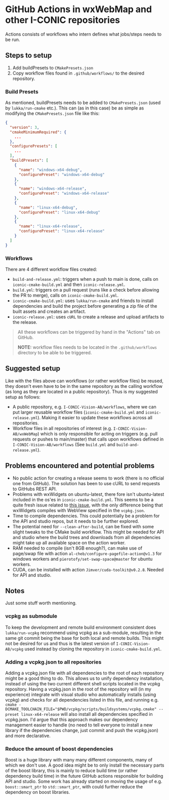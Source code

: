 # GitHub Actions in wxWebMap and other I-CONIC repositories
Actions consists of workflows who intern defines what jobs/steps needs to be run.

## Steps to setup

1. Add buildPresets to `CMakePresets.json`
2. Copy workflow files found in `.github/workflows/` to the desired repository.

### Build Presets
As mentioned, buildPresets needs to be added to `CMakePresets.json` (used by `lukka/run-cmake` etc.). This can (as in this case) be as simple as modifying the `CMakePresets.json` file like this:

```json
{
  "version": 3,
  "cmakeMinimumRequired": {
    ...
  },
  "configurePresets": [
    ...
  ],
  "buildPresets": [
    {
      "name": "windows-x64-debug",
      "configurePreset": "windows-x64-debug"
    },
    {
      "name": "windows-x64-release",
      "configurePreset": "windows-x64-release"
    },
    {
      "name": "linux-x64-debug",
      "configurePreset": "linux-x64-debug"
    },
    {
      "name": "linux-x64-release",
      "configurePreset": "linux-x64-release"
    }
  ]
}
```

### Workflows
There are 4 different workflow files created:

- `build-and-release.yml`: triggers when a push to main is done, calls on `iconic-cmake-build.yml` and then `iconic-release.yml`.
- `build.yml`: triggers on a pull request (runs like a check before allowing the PR to merge), calls on `iconic-cmake-build.yml`.
- `iconic-cmake-build.yml`: uses `lukka/run-cmake` and friends to install dependencies and build the project before generating a zip file of the built assets and creates an artifact.
- `iconic-release.yml`: uses `cURL` to create a release and upload artifacts to the release.

> All these workflows can be triggered by hand in the "Actions" tab on GitHub.
> 
> **NOTE:** workflow files needs to be located in the `.github/workflows` directory to be able to be triggered.

## Suggested setup
Like with the files above can workflows (or rather workflow files) be reused, they doesn't even have to be in the same repository as the calling workflow (as long as they are located in a public repository). Thus is my suggested setup as follows:

- A public repository, e.g. `I-CONIC-Vision-AB/workflows`, where we can put larger reusable workflow files (`iconic-cmake-build.yml` and `iconic-release.yml`). Making it easier to update these workflows across all repositories.
- Workflow files in all repositories of interest (e.g. `I-CONIC-Vision-AB/wxWebMap`) which is only responsible for acting on triggers (e.g. pull requests or pushes to main/master) that calls upon workflows defined in `I-CONIC-Vision-AB/workflows` (See `build.yml` and `build-and-release.yml`).

## Problems encountered and potential problems
- No public action for creating a release seems to work (there is no official one from GitHub). The solution has been to use cURL to send requests to GitHubs REST API.
- Problems with wxWidgets on ubuntu-latest, there fore isn't ubuntu-latest included in the os'es in `iconic-cmake-build.yml`. This seems to be a quite fresh issue related to [this issue](https://github.com/microsoft/vcpkg/issues/28833), with the only difference being that wxWidgets compiles with WebView specified in the `vcpkg.json`.
- Time to compile dependencies. This could potentially be a problem for the API and studio repos, but it needs to be further explored.
- The potential need for `--clean-after-build`, can be fixed with some slight tweaks to the CMake build workflow. This might be needed for API and studio where the build trees and downloads from all dependencies might take up all available space on the action worker.
- RAM needed to compile (isn't 8GB enough?), can make use of page/swap file with action `al-cheb/configure-pagefile-action@v1.3` for windows workers and `pierotofy/set-swap-space@master` for ubuntu workers.
- CUDA, can be installed with action `Jimver/cuda-toolkit@v0.2.8`. Needed for API and studio.

## Notes
Just some stuff worth mentioning.

### vcpkg as submodule
To keep the development and remote build environment consistent does `lukka/run-vcpkg` recommend using vcpkg as a sub-module, resulting in the same git commit being the base for both local and remote builds. This might not be desired for us and thus is the latest version of `I-CONIC-Vision-AB/vcpkg` used instead by cloning the repository in `iconic-cmake-build.yml`.

### Adding a vcpkg.json to all repositories
Adding a vcpkg.json file with all dependencies to the root of each repository might be a good thing to do. This allows us to unify dependency installation, instead of using the two current different shell scripts located in the vcpkg repository. Having a vcpkg.json in the root of the repository will (in my experience) integrate with visual studio who automatically installs (using vcpkg) and checks for all dependencies listed in this file, and running e.g. `cmake -DCMAKE_TOOLCHAIN_FILE="$PWD/vcpkg/scripts/buildsystems/vcpkg.cmake" --preset linux-x64-release` will also install all dependencies specified in vcpkg.json. I'd argue that this approach makes our dependency management easier to handle (no need to tell everyone to install a new library if the dependencies change, just commit and push the vcpkg.json) and more declarative.

### Reduce the amount of boost dependencies
Boost is a huge library with many many different components, many of which we don't use. A good idea might be to only install the necessary parts of the boost library, this is mainly to reduce build time (or rather dependency build time) in the future GitHub actions responsible for building API and studio. Some work has already started on moving the usage of e.g. `boost::smart_ptr` to `std::smart_ptr`, with could further reduce the dependency on boost libraries.
